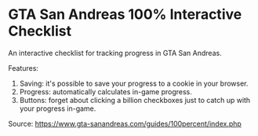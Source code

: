 # GTA San Andreas 100% Interactive Checklist

An interactive checklist for tracking progress in GTA San Andreas.

Features:
1. Saving: it's possible to save your progress to a cookie in your browser.
2. Progress: automatically calculates in-game progress.
3. Buttons: forget about clicking a billion checkboxes just to catch up with your progress in-game.

Source: https://www.gta-sanandreas.com/guides/100percent/index.php
